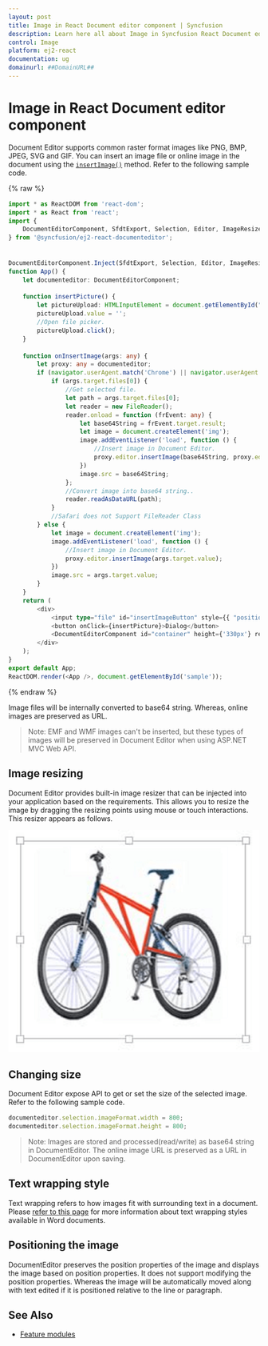 ```yaml
---
layout: post
title: Image in React Document editor component | Syncfusion
description: Learn here all about Image in Syncfusion React Document editor component of Syncfusion Essential JS 2 and more.
control: Image 
platform: ej2-react
documentation: ug
domainurl: ##DomainURL##
---
```


# Image in React Document editor component

Document Editor supports common raster format images like PNG, BMP, JPEG, SVG and GIF. You can insert an image file or online image in the document using the [`insertImage()`](https://help.syncfusion.com/document-processing/word/word-processor/react/how-to/insert-text-or-image-in-table-programmatically) method. Refer to the following sample code.

{% raw %}

```ts
import * as ReactDOM from 'react-dom';
import * as React from 'react';
import {
    DocumentEditorComponent, SfdtExport, Selection, Editor, ImageResizer, EditorHistory
} from '@syncfusion/ej2-react-documenteditor';


DocumentEditorComponent.Inject(SfdtExport, Selection, Editor, ImageResizer, EditorHistory);
function App() {
    let documenteditor: DocumentEditorComponent;

    function insertPicture() {
        let pictureUpload: HTMLInputElement = document.getElementById("insertImageButton") as HTMLInputElement;
        pictureUpload.value = '';
        //Open file picker.
        pictureUpload.click();
    }

    function onInsertImage(args: any) {
        let proxy: any = documenteditor;
        if (navigator.userAgent.match('Chrome') || navigator.userAgent.match('Firefox') || navigator.userAgent.match('Edge') || navigator.userAgent.match('MSIE') || navigator.userAgent.match('.NET')) {
            if (args.target.files[0]) {
                //Get selected file.
                let path = args.target.files[0];
                let reader = new FileReader();
                reader.onload = function (frEvent: any) {
                    let base64String = frEvent.target.result;
                    let image = document.createElement('img');
                    image.addEventListener('load', function () {
                        //Insert image in Document Editor.
                        proxy.editor.insertImage(base64String, proxy.editor.width, proxy.editor.height);
                    })
                    image.src = base64String;
                };
                //Convert image into base64 string..
                reader.readAsDataURL(path);
            }
            //Safari does not Support FileReader Class
        } else {
            let image = document.createElement('img');
            image.addEventListener('load', function () {
                //Insert image in Document Editor.
                proxy.editor.insertImage(args.target.value);
            })
            image.src = args.target.value;
        }
    }
    return (
        <div>
            <input type="file" id="insertImageButton" style={{ "position": "fixed", "left": "-110em" }} accept=".jpg,.jpeg,.png,.bmp" onChange={onInsertImage} />
            <button onClick={insertPicture}>Dialog</button>
            <DocumentEditorComponent id="container" height={'330px'} ref={(scope) => { documenteditor = scope; }} isReadOnly={false} enableSelection={true} enableEditor={true} enableImageResizer={true} enableEditorHistory={true} />
        </div>
    );
}
export default App;
ReactDOM.render(<App />, document.getElementById('sample'));
```
{% endraw %}

Image files will be internally converted to base64 string. Whereas, online images are preserved as URL.

>Note: EMF and WMF images can't be inserted, but these types of images will be preserved in Document Editor when using ASP.NET MVC Web API.

## Image resizing

Document Editor provides built-in image resizer that can be injected into your application based on the requirements. This allows you to resize the image by dragging the resizing points using mouse or touch interactions. This resizer appears as follows.

![Image](images/image.png)

## Changing size

Document Editor expose API to get or set the size of the selected image. Refer to the following sample code.

```ts
documenteditor.selection.imageFormat.width = 800;
documenteditor.selection.imageFormat.height = 800;
```

>Note: Images are stored and processed(read/write) as base64 string in DocumentEditor. The online image URL is preserved as a URL in DocumentEditor upon saving.

## Text wrapping style

Text wrapping refers to how images fit with surrounding text in a document. Please [refer to this page](../document-editor/text-wrapping-style) for more information about text wrapping styles available in Word documents.

## Positioning the image

DocumentEditor preserves the position properties of the image and displays the image based on position properties. It does not support modifying the position properties. Whereas the image will be automatically moved along with text edited if it is positioned relative to the line or paragraph.

## See Also

* [Feature modules](../document-editor/feature-module/)
